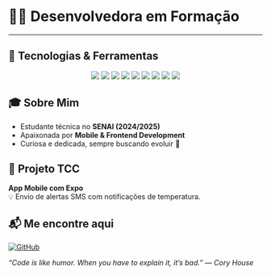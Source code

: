 # 👩‍💻 Desenvolvedora em Formação

---

## 🚀 Tecnologias & Ferramentas

<div align="center">
  <img src="https://img.shields.io/badge/HTML5-E34F26?style=for-the-badge&logo=html5&logoColor=white" />
  <img src="https://img.shields.io/badge/CSS3-1572B6?style=for-the-badge&logo=css3&logoColor=white" />
  <img src="https://img.shields.io/badge/JavaScript-F7DF1E?style=for-the-badge&logo=javascript&logoColor=black" />
  <img src="https://img.shields.io/badge/Python-3776AB?style=for-the-badge&logo=python&logoColor=white" />
  <img src="https://img.shields.io/badge/React-61DAFB?style=for-the-badge&logo=react&logoColor=black" />
  <img src="https://img.shields.io/badge/Expo-1B1F23?style=for-the-badge&logo=expo&logoColor=white" />
  <img src="https://img.shields.io/badge/Node.js-339933?style=for-the-badge&logo=node.js&logoColor=white" />
  <img src="https://img.shields.io/badge/MySQL-4479A1?style=for-the-badge&logo=mysql&logoColor=white" />
  <img src="https://img.shields.io/badge/Arduino-00979D?style=for-the-badge&logo=arduino&logoColor=white" />
</div>


## 🎓 Sobre Mim

- Estudante técnica no **SENAI (2024/2025)**
- Apaixonada por **Mobile & Frontend Development**
- Curiosa e dedicada, sempre buscando evoluir 🚀


## 📱 Projeto TCC

**App Mobile com Expo**  
💡 Envio de alertas SMS com notificações de temperatura.



## 📬 Me encontre aqui
[![GitHub](https://img.shields.io/badge/GitHub-%23121011.svg?style=for-the-badge&logo=github&logoColor=white)](https://github.com/seuusuario)


*“Code is like humor. When you have to explain it, it’s bad.” — Cory House*

